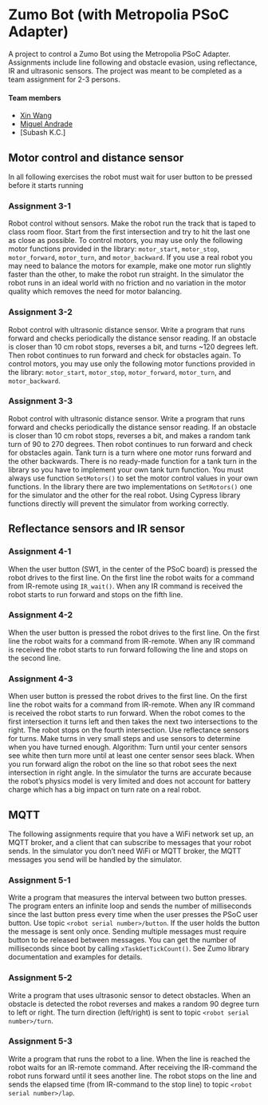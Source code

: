 # Zumo Bot (with Metropolia PSoC Adapter)

A project to control a Zumo Bot using the Metropolia PSoC Adapter. Assignments include line following and obstacle evasion, using reflectance, IR and ultrasonic sensors. The project was meant to be completed as a team assignment for 2-3 persons.

#### Team members
* [Xin Wang](https://github.com/xinn-wang)
* [Miguel Andrade](https://github.com/migiFi/)
* [Subash K.C.]

## Motor control and distance sensor
In all following exercises the robot must wait for user button to be pressed before it starts running

### Assignment 3-1
Robot control without sensors. Make the robot run the track that is taped to class room floor. Start from the first intersection and try to hit the last one as close as possible. To control motors, you may use only the following motor functions provided in the library: `motor_start`, `motor_stop`, `motor_forward`, `motor_turn`, and `motor_backward`. If you use a real robot you may need to balance the motors for example, make one motor run slightly faster than the other, to make the robot run straight. In the simulator the robot runs in an ideal world with no friction and no variation in the motor quality which removes the need for motor balancing.

### Assignment 3-2
Robot control with ultrasonic distance sensor. Write a program that runs forward and checks periodically the distance sensor reading. If an obstacle is closer than 10 cm robot stops, reverses a bit, and turns ~120 degrees left. Then robot continues to run forward and check for obstacles again. To control motors, you may use only the following motor functions provided in the library: `motor_start`, `motor_stop`, `motor_forward`, `motor_turn`, and `motor_backward`.

### Assignment 3-3
Robot control with ultrasonic distance sensor. Write a program that runs forward and checks periodically the distance sensor reading. If an obstacle is closer than 10 cm robot stops, reverses a bit, and makes a random tank turn of 90 to 270 degrees. Then robot continues to run forward and check for obstacles again. Tank turn is a turn where one motor runs forward and the other backwards. There is no ready-made function for a tank turn in the library so you have to implement your own tank turn function. You must always use function `SetMotors()` to set the motor control values in your own functions. In the library there are two implementations on `SetMotors()` one for the simulator and the other for the real robot. Using Cypress library functions directly will prevent the simulator from working correctly.

## Reflectance sensors and IR sensor

### Assignment 4-1
When the user button (SW1, in the center of the PSoC board) is pressed the robot drives to the first line. On the first line the robot waits for a command from IR-remote using `IR_wait()`. When any IR command is received the robot starts to run forward and stops on the fifth line.

### Assignment 4-2
When the user button is pressed the robot drives to the first line. On the first line the robot waits for a command from IR-remote. When any IR command is received the robot starts to run forward following the line and stops on the second line.

### Assignment 4-3
When user button is pressed the robot drives to the first line. On the first line the robot waits for a command from IR-remote. When any IR command is received the robot starts to run forward. When the robot comes to the first intersection it turns left and then takes the next two intersections to the right. The robot stops on the fourth intersection. Use reflectance sensors for turns. Make turns in very small steps and use sensors to determine when you have turned enough. Algorithm: Turn until your center sensors see white then turn more until at least one center sensor sees black. When you run forward align the robot on the line so that robot sees the next intersection in right angle. In the simulator the turns are accurate because the robot’s physics model is very limited and does not account for battery charge which has a big impact on turn rate on a real robot.

## MQTT
The following assignments require that you have a WiFi network set up, an MQTT broker, and a client that can subscribe to messages that your robot sends. In the simulator you don’t need WiFi or MQTT broker, the MQTT messages you send will be handled by the simulator.

### Assignment 5-1
Write a program that measures the interval between two button presses. The program enters an infinite loop and sends the number of milliseconds since the last button press every time when the user presses the PSoC user button. Use topic `<robot serial number>/button`. If the user holds the button the message is sent only once. Sending multiple messages must require button to be released between messages. You can get the number of milliseconds since boot by calling `xTaskGetTickCount()`. See Zumo library documentation and examples for details.

### Assignment 5-2
Write a program that uses ultrasonic sensor to detect obstacles. When an obstacle is detected the robot reverses and makes a random 90 degree turn to left or right. The turn direction (left/right) is sent to topic `<robot serial number>/turn`.

### Assignment 5-3
Write a program that runs the robot to a line. When the line is reached the robot waits for an IR-remote command. After receiving the IR-command the robot runs forward until it sees another line. The robot stops on the line and sends the elapsed time (from IR-command to the stop line) to topic `<robot serial number>/lap`.
